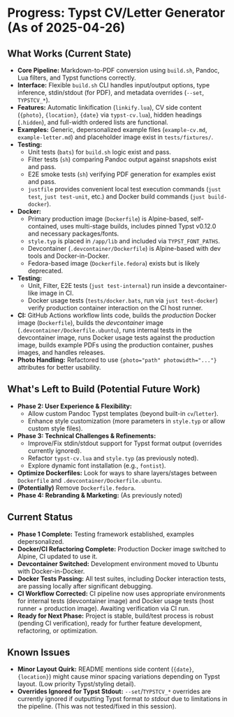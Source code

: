 # Progress: Typst CV/Letter Generator (As of 2025-04-26)

## What Works (Current State)

-   **Core Pipeline:** Markdown-to-PDF conversion using `build.sh`, Pandoc, Lua filters, and Typst functions correctly.
-   **Interface:** Flexible `build.sh` CLI handles input/output options, type inference, stdin/stdout (for PDF), and metadata overrides (`--set`, `TYPSTCV_*`).
-   **Features:** Automatic linkification (`linkify.lua`), CV side content (`{photo}`, `{location}`, `{date}` via `typst-cv.lua`), hidden headings (`.hidden`), and full-width ordered lists are functional.
-   **Examples:** Generic, depersonalized example files (`example-cv.md`, `example-letter.md`) and placeholder image exist in `tests/fixtures/`.
-   **Testing:**
    -   Unit tests (`bats`) for `build.sh` logic exist and pass.
    -   Filter tests (`sh`) comparing Pandoc output against snapshots exist and pass.
    -   E2E smoke tests (`sh`) verifying PDF generation for examples exist and pass.
    -   `justfile` provides convenient local test execution commands (`just test`, `just test-unit`, etc.) and Docker build commands (`just build-docker`).
-   **Docker:**
    -   Primary production image (`Dockerfile`) is Alpine-based, self-contained, uses multi-stage builds, includes pinned Typst v0.12.0 and necessary packages/fonts.
    -   `style.typ` is placed in `/app/lib` and included via `TYPST_FONT_PATHS`.
    -   Devcontainer (`.devcontainer/Dockerfile`) is Alpine-based with dev tools and Docker-in-Docker.
    -   Fedora-based image (`Dockerfile.fedora`) exists but is likely deprecated.
-   **Testing:**
    -   Unit, Filter, E2E tests (`just test-internal`) run inside a devcontainer-like image in CI.
    -   Docker usage tests (`tests/docker.bats`, run via `just test-docker`) verify production container interaction on the CI host runner.
-   **CI:** GitHub Actions workflow lints code, builds the *production* Docker image (`Dockerfile`), builds the *devcontainer* image (`.devcontainer/Dockerfile.ubuntu`), runs internal tests in the devcontainer image, runs Docker usage tests against the production image, builds example PDFs using the production container, pushes images, and handles releases.
-   **Photo Handling:** Refactored to use `{photo="path" photowidth="..."}` attributes for better usability.

## What's Left to Build (Potential Future Work)

-   **Phase 2: User Experience & Flexibility:**
    -   Allow custom Pandoc Typst templates (beyond built-in `cv`/`letter`).
    -   Enhance style customization (more parameters in `style.typ` or allow custom style files).
-   **Phase 3: Technical Challenges & Refinements:**
    -   Improve/Fix stdin/stdout support for Typst format output (overrides currently ignored).
    -   Refactor `typst-cv.lua` and `style.typ` (as previously noted).
    -   Explore dynamic font installation (e.g., `fontist`).
-   **Optimize Dockerfiles:** Look for ways to share layers/stages between `Dockerfile` and `.devcontainer/Dockerfile.ubuntu`.
-   **(Potentially)** Remove `Dockerfile.fedora`.
-   **Phase 4: Rebranding & Marketing:** (As previously noted)

## Current Status

-   **Phase 1 Complete:** Testing framework established, examples depersonalized.
-   **Docker/CI Refactoring Complete:** Production Docker image switched to Alpine, CI updated to use it.
-   **Devcontainer Switched:** Development environment moved to Ubuntu with Docker-in-Docker.
-   **Docker Tests Passing:** All test suites, including Docker interaction tests, are passing locally after significant debugging.
-   **CI Workflow Corrected:** CI pipeline now uses appropriate environments for internal tests (devcontainer image) and Docker usage tests (host runner + production image). Awaiting verification via CI run.
-   **Ready for Next Phase:** Project is stable, build/test process is robust (pending CI verification), ready for further feature development, refactoring, or optimization.

## Known Issues

-   **Minor Layout Quirk:** README mentions side content (`{date}`, `{location}`) might cause minor spacing variations depending on Typst layout. (Low priority Typst/styling detail).
-   **Overrides Ignored for Typst Stdout:** `--set`/`TYPSTCV_*` overrides are currently ignored if outputting Typst format *to stdout* due to limitations in the pipeline. (This was not tested/fixed in this session).
